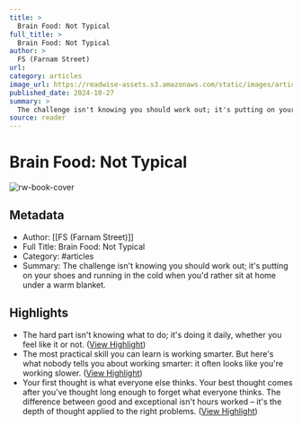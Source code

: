 ```yaml
---
title: >
  Brain Food: Not Typical
full_title: >
  Brain Food: Not Typical
author: >
  FS (Farnam Street)
url: 
category: articles
image_url: https://readwise-assets.s3.amazonaws.com/static/images/article1.be68295a7e40.png
published_date: 2024-10-27
summary: >
  The challenge isn't knowing you should work out; it's putting on your shoes and running in the cold when you'd rather sit at home under a warm blanket.
source: reader
---
```

# Brain Food: Not Typical

![rw-book-cover](https://readwise-assets.s3.amazonaws.com/static/images/article1.be68295a7e40.png)

## Metadata
- Author: [[FS (Farnam Street)]]
- Full Title: Brain Food: Not Typical
- Category: #articles
- Summary: The challenge isn't knowing you should work out; it's putting on your shoes and running in the cold when you'd rather sit at home under a warm blanket.

## Highlights
- The hard part isn't knowing what to do; it's doing it daily, whether you feel like it or not. ([View Highlight](https://read.readwise.io/read/01jb97yqqy3sj85wn0z9gd5xeh))
- The most practical skill you can learn is working smarter. But here's what nobody tells you about working smarter: it often looks like you're working slower. ([View Highlight](https://read.readwise.io/read/01jb97z8rnvjs861z5qa9pxysw))
- Your first thought is what everyone else thinks. Your best thought comes after you've thought long enough to forget what everyone thinks. The difference between good and exceptional isn't hours worked – it's the depth of thought applied to the right problems. ([View Highlight](https://read.readwise.io/read/01jb97zweq5rz5362xwsskjqyq))


